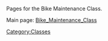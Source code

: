Pages for the Bike Maintenance Class.

Main page: [Bike_Maintenance_Class](Bike_Maintenance_Class)

[Category:Classes](Category:Classes)
